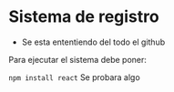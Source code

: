 <h1> Sistema de registro</h1> 

- Se esta ententiendo del todo el github

Para ejecutar el sistema debe poner: 


```npm install react```
Se probara algo
